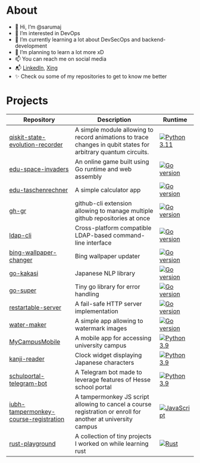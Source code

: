 # About
- 👋 Hi, I’m @sarumaj
- 👀 I’m interested in DevOps
- 🌱 I’m currently learning a lot about DevSecOps and backend-development
- 💞️ I’m planning to learn a lot more xD
- 📫 You can reach me on social media
- 📬 [LinkedIn](https://www.linkedin.com/in/dawid-ciepiela), [Xing](https://www.xing.com/profile/DawidDamian_Ciepiela)
- ✨ Check ou some of my repositories to get to know me better

# Projects

| Repository                                                                                                | Description                                                                                                  | Runtime                                                                                                                                                         |
|-----------------------------------------------------------------------------------------------------------|--------------------------------------------------------------------------------------------------------------|-----------------------------------------------------------------------------------------------------------------------------------------------------------------|
| [qiskit-state-evolution-recorder](https://github.com/sarumaj/qiskit-state-evolution-recorder)                   | A simple module allowing to record animations to trace changes in qubit states for arbitrary quantum circuits.  | [![Python 3.11](https://img.shields.io/badge/python-3.11-green.svg?logo=python&label=&labelColor=gray)](https://www.python.org/downloads/release/python-3110/)                                  |
| [edu-space-invaders](https://github.com/sarumaj/edu-space-invaders)                                       | An online game built using Go runtime and web assembly                                                       | [![Go version](https://img.shields.io/github/go-mod/go-version/sarumaj/edu-space-invaders?logo=go&label=&labelColor=gray)](https://go.dev)                      |
| [edu-taschenrechner](https://github.com/sarumaj/edu-taschenrechner)                                       | A simple calculator app                                                                                      | [![Go version](https://img.shields.io/github/go-mod/go-version/sarumaj/edu-taschenrechner?logo=go&label=&labelColor=gray)](https://go.dev)                      |
| [gh-gr](https://github.com/sarumaj/gh-gr)                                                                 | github-cli extension allowing to manage multiple github repositories at once                                 | [![Go version](https://img.shields.io/github/go-mod/go-version/sarumaj/gh-gr?logo=go&label=&labelColor=gray)](https://go.dev)                                   |
| [ldap-cli](https://github.com/sarumaj/ldap-cli)                                                           | Cross-platform compatible LDAP-based command-line interface                                                  | [![Go version](https://img.shields.io/github/go-mod/go-version/sarumaj/ldap-cli?logo=go&label=&labelColor=gray)](https://go.dev)                                |
| [bing-wallpaper-changer](https://github.com/sarumaj/bing-wallpaper-changer)                               | Bing wallpaper updater                                                                                       | [![Go version](https://img.shields.io/github/go-mod/go-version/sarumaj/bing-wallpaper-changer?logo=go&label=&labelColor=gray)](https://go.dev)                  |
| [go-kakasi](https://github.com/sarumaj/go-kakasi)                                                         | Japanese NLP library                                                                                         | [![Go version](https://img.shields.io/github/go-mod/go-version/sarumaj/go-kakasi?logo=go&label=&labelColor=gray)](https://go.dev)                               |
| [go-super](https://github.com/sarumaj/go-super)                                                           | Tiny go library for error handling                                                                           | [![Go version](https://img.shields.io/github/go-mod/go-version/sarumaj/go-super?logo=go&label=&labelColor=gray)](https://go.dev)                                |
| [restartable-server](https://github.com/sarumaj/restartable-server)                                       | A fail-safe HTTP server implementation                                                                       | [![Go version](https://img.shields.io/github/go-mod/go-version/sarumaj/restartable-server?logo=go&label=&labelColor=gray)](https://go.dev)                      |
| [water-maker](https://github.com/sarumaj/water-maker)                                                     | A simple app allowing to watermark images                                                                    | [![Go version](https://img.shields.io/github/go-mod/go-version/sarumaj/water-maker?logo=go&label=&labelColor=gray)](https://go.dev)                             |
| [MyCampusMobile](https://github.com/sarumaj/MyCampusMobile)                                               | A mobile app for accessing university campus                                                                 | [![Python 3.9](https://img.shields.io/badge/python-3.9-green.svg?logo=python&label=&labelColor=gray)](https://www.python.org/downloads/release/python-390/)     |
| [kanji-reader](https://github.com/sarumaj/kanji-reader)                                                   | Clock widget displaying Japanese characters                                                                  | [![Python 3.9](https://img.shields.io/badge/python-3.9-green.svg?logo=python&label=&labelColor=gray)](https://www.python.org/downloads/release/python-390/)     |
| [schulportal-telegram-bot](https://github.com/sarumaj/schulportal-telegram-bot)                           | A Telegram bot made to leverage features of Hesse school portal                                              | [![Python 3.9](https://img.shields.io/badge/python-3.9-green.svg?logo=python&label=&labelColor=gray)](https://www.python.org/downloads/release/python-390/)     |
| [iubh-tampermonkey-course-registration](https://github.com/sarumaj/iubh-tampermonkey-course-registration) | A tampermonkey JS script allowing to cancel a course registration or enroll for another at university campus | [![JavaScript](https://img.shields.io/badge/js-es6-yellow.svg?logo=javascript&label=&labelColor=gray)](https://developer.mozilla.org/en-US/docs/Web/JavaScript) |
| [rust-playground](https://github.com/sarumaj/rust-playground)                                             | A collection of tiny projects I worked on while learning rust                                                | [![Rust](https://img.shields.io/badge/rust-2021-red.svg?logo=rust&label=&labelColor=gray)](https://www.rust-lang.org/tools/install)                             |


